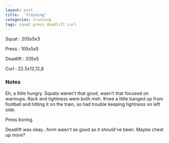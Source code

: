 ```yaml
---
layout: post
title:  'Training'
categories: training
tags: squat press deadlift curl
---
```


Squat       :   205x5x3

Press       :   105x5x5

Deadlift    :   335x5

Curl        :   22.5x12,12,8

### Notes

Eh, a little hungry. Squats weren't that good, wasn't that focused on warmups. Rack and
tightness were both meh. Knee a little banged up from football and hitting it on the
train, so had trouble keeping tightness on left side.

Press boring.

Deadlift was okay...form wasn't as good as it should've been. Maybe chest up more?
